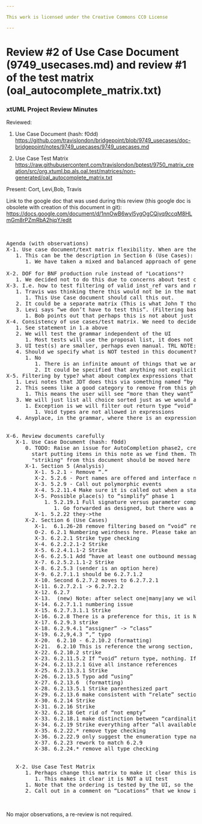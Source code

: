 ```yaml
---

This work is licensed under the Creative Commons CC0 License

---
```


# Review #2 of Use Case Document (9749_usecases.md) and review #1 of the test matrix (oal_autocomplete_matrix.txt)
### xtUML Project Review Minutes

Reviewed:  
   1. Use Case Document (hash: f0dd)   https://github.com/travislondon/bridgepoint/blob/9749_usecases/doc-bridgepoint/notes/9749_usecases/9749_usecases.md

   2. Use Case Test Matrix    https://raw.githubusercontent.com/travislondon/bptest/9750_matrix_creation/src/org.xtuml.bp.als.oal.test/matrices/non-generated/oal_autocomplete_matrix.txt
         
Present:  Cort, Levi,Bob, Travis

Link to the google doc that was used during this review (this google doc is obsolete with creation of this document in git): https://docs.google.com/document/d/1nnOwB6wyl5ygOgCQjvq9ccqM8HLmGm8rPZmRbA2hjqY/edit

<pre>


Agenda (with observations)
X-1. Use case document/text matrix flexibility. When are these documents frozen (if ever)? What is our responsibility to the customer in terms of requirements?
   1. This can be the description in Section 6 (Use Cases):
      1. We have taken a mixed and balanced approach of generating test sequences from the OOA of OOA and from grammar analysis.  This will produce reasonable albeit not exhaustive coverage.  Brute force exhaustive coverage would produce an unmanageable number of tests.
                
X-2. DOF for BNF production rule instead of "Locations"?
   1. We decided not to do this due to concerns about test counts (see statement in 1.a.i above)
X-3. I.e. how to test filtering of valid inst_ref vars and relationship numbers for relate and unrelate statements.  DOF for "in relationship with"? 
   1. Travis was thinking there this would not be in the matrix, it will be manual (or separate tests).  
      1. This Use Case document should call this out.
   2. It could be a separate matrix (This is what John T thought of)
   3. Levi says “we don’t have to test this”. (Filtering based on what has a relationship with what).
      1. Bob points out that perhaps this is not about just “not testing”, it is not supporting this feature in this “phase 1”. This is perhaps a place where we can “scale back” to assure timely delivery.
X-4. Consistency of use cases/test matrix. We need to decide how far we are going to go
   1. See statement in 1.a above
   2. We will test the grammar independent of the UI
      1. Most tests will use the proposal list, it does not use the UI
   3. UI test(s) are smaller, perhaps even manual. TRL NOTE: what will be tested for 9751 will not include UI.  Phase 2 will further test for any type of filtering.  See section 5, below.
   4. Should we specify what is NOT tested in this document?
      1. No
         1. There is an infinite amount of things that we are not (or cannot) support. It is a waste of time to try to specify all this
         2. It could be specified that anything not explicitly stated would not be supported.
X-5. Filtering by type? what about complex expressions that change type based on operation”
   1. Levi notes that JDT does this via something named “by relevance”. This is a complex issue
   2. This seems like a good category to remove from this phase
      1. This means the user will see “more than they want” right now
   3. We will just list all choice sorted just as we would any other list
      1. Exception is we will filter out return type “void”
         1. Void types are not allowed in expressions
   4. Anyplace, in the grammar, where there is an expression we will NOT filter.


X-6. Review documents carefully
   X-1. Use Case Document (hash: f0dd)
      0. TODO: Raise an issue for AutoCompletion phase2, create an analysis note, 
        start putting items in this note as we find them. The thing we call out as 
        "striking" from this document should be moved here
      X-1. Section 5 (Analysis)
         X-1. 5.2.1 - Remove “.”
         X-2. 5.2.6 - Port names are offered and interface names are not, even though interface are syntactically correct (this is best practice) 
         X-3. 5.2.9 - Call out polymorphic events
         X-4. 5.2.11.4 Make sure it is called out when a statement is nested underneath a while or for block (make sure there is a test for such)
         X-5. Possible place(s) to “simplify” phase 1
            1. 5.2.19.1 Full signature versus parameter completion
               1. Go forwarded as designed, but there was a length discussion about.
         X-1. 5.2.22 they->the
      X-2. Section 6 (Use Cases)
         X-1.  6.1.26-28 remove filtering based on “void” return type. Still filter based on existence of at least one activity
         O-2. 6.2.1 Numbering weirdness here. Please take another look
         X-3. 6.2.2.1 Strike type checking
         X-4. 6.2.2.2.1-2 Strike
         X-5. 6.2.4.1.1-2 Strike
         X-6. 6.2.5.1 Add “have at least one outbound message”
         X-7. 6.2.5.2.1.1-2 Strike
         X-8. 6.2.5.3 (sender is an option here)
         X-9. 6.2.7.1.1 should be 6.2.7.1.2
         X-10. Second 6.2.7.2 moves to 6.2.7.2.1
         X-11. 6.2.7.2.1 -> 6.2.7.2.2
         X-12. 6.2.7
         X-13.  (new) Note: after select one|many|any we will not have a proposal (for var1 or var2), but this is a possible phase 2 item.
         X-14. 6.2.7.1.1 numbering issue
         X-15. 6.2.7.3.1.1 Strike
         X-16. 6.2.8 There is a preference for this, it is NOT only for reflexive.
         X-17. 6.2.9.3 strike
         X-18. 6.2.9.4.1 “assigner” -> “class”
         X-19. 6.2,9,4.3 “,” typo
         X-20.  6.2.10 - 6.2.10.2 (formatting)
         X-21.  6.2.10 This is reference the wrong section, should be 6.2.22
         X-22. 6.2.10.2 strike
         X-23. 6.2.11.5.2 If “void” return type, nothing. If non-void, 6.2.22
         X-24. 6.2.13.2.1 Give all instance references
         X-25. 6.2.13.3.1 Strike
         X-26. 6.2.13.5 Typo add “using”
         X-27. 6.2.13.6  (formatting)
         X-28. 6.2.13.5.1 Strike parenthesized part
         X-29. 6.2.13.6 make consistent with “relate” section
         X-30. 6.2.14 Strike
         X-31. 6.2.16 Strike
         X-32. 6.2.18 Get rid of “not empty”
         X-33. 6.2.18.1 make distinction between “cardinality” and “not_empty”/”empty” -- the latter can also take inst_ref types
         X-34. 6.2.19 Strike everything after “all available parameters”
         X-35. 6.2.22.* remove type checking
         X-36. 6.2.22.9 only suggest the enumeration type name itself, not the specific enumerators
         X-37. 6.2.23 rework to match 6.2.9
         X-38. 6.2.24.* remove all type checking


   X-2. Use Case Test Matrix
      1. Perhaps change this matrix to make it clear this is testing population of proposal list
         1. This makes it clear it is NOT a UI test
      1. Note that the ordering is tested by the UI, so the unit testing of the proposal lists will not include ordering tests
      2. Call out in a comment on “Locations” that we know it is not exhaustive based on the grammar, but we chose to do that based on testability


</pre>
   
No major observations, a re-review is not required.
